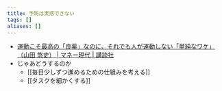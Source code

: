 ```yaml
---
title: 予防は実感できない
tags: []
aliases: []
---
```

- [運動こそ最高の「良薬」なのに、それでも人が運動しない「単純なワケ」（山田 悠史） | マネー現代 | 講談社](https://gendai.media/articles/-/98583?page=1&imp=0)
- じゃあどうするのか
	- [[毎日少しずつ進めるための仕組みを考える]]
	- [[タスクを細かくする]]